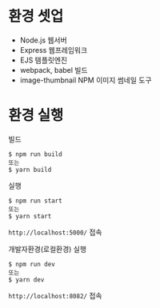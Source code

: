 # 환경 셋업

- Node.js 웹서버
- Express 웹프레임워크
- EJS 템플릿엔진
- webpack, babel 빌드
- image-thumbnail NPM 이미지 썸네일 도구

# 환경 실행

빌드

```
$ npm run build
또는
$ yarn build
```

실행

```
$ npm run start
또는
$ yarn start
```

`http://localhost:5000/` 접속

개발자환경(로컬환경) 실행

```
$ npm run dev
또는
$ yarn dev
```

`http://localhost:8082/` 접속
